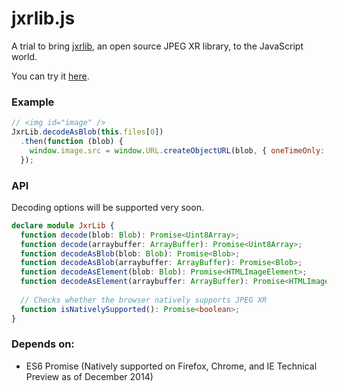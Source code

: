 jxrlib.js
=========

A trial to bring [jxrlib](http://jxrlib.codeplex.com/), an open source JPEG XR library, to the JavaScript world.

You can try it [here](http://saschanaz.github.io/jxrlib.js).

### Example

```javascript
// <img id="image" />
JxrLib.decodeAsBlob(this.files[0])
  .then(function (blob) { 
    window.image.src = window.URL.createObjectURL(blob, { oneTimeOnly: true });
  });
```

### API

Decoding options will be supported very soon.

```typescript
declare module JxrLib {
  function decode(blob: Blob): Promise<Uint8Array>;
  function decode(arraybuffer: ArrayBuffer): Promise<Uint8Array>;
  function decodeAsBlob(blob: Blob): Promise<Blob>;
  function decodeAsBlob(arraybuffer: ArrayBuffer): Promise<Blob>;
  function decodeAsElement(blob: Blob): Promise<HTMLImageElement>;
  function decodeAsElement(arraybuffer: ArrayBuffer): Promise<HTMLImageElement>;
  
  // Checks whether the browser natively supports JPEG XR
  function isNativelySupported(): Promise<boolean>;  
}
```

### Depends on:

* ES6 Promise (Natively supported on Firefox, Chrome, and IE Technical Preview as of December 2014)
